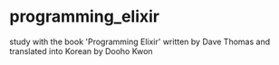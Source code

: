 # programming_elixir
study with the book 'Programming Elixir' written by Dave Thomas and translated into Korean by Dooho Kwon
